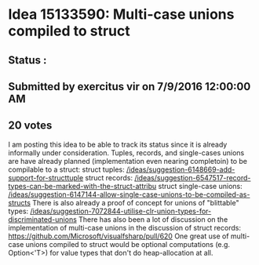 # Idea 15133590: Multi-case unions compiled to struct #

## Status : 

## Submitted by exercitus vir on 7/9/2016 12:00:00 AM

## 20 votes

I am posting this idea to be able to track its status since it is already informally under consideration. Tuples, records, and single-cases unions are have already planned (implementation even nearing completoin) to be compilable to a struct:
struct tuples: [/ideas/suggestion-6148669-add-support-for-structtuple](/ideas/suggestion-6148669-add-support-for-structtuple.md)
struct records: [/ideas/suggestion-6547517-record-types-can-be-marked-with-the-struct-attribu](/ideas/suggestion-6547517-record-types-can-be-marked-with-the-struct-attribu.md)
struct single-case unions: [/ideas/suggestion-6147144-allow-single-case-unions-to-be-compiled-as-structs](/ideas/suggestion-6147144-allow-single-case-unions-to-be-compiled-as-structs.md)
There is also already a proof of concept for unions of "blittable" types: [/ideas/suggestion-7072844-utilise-clr-union-types-for-discriminated-unions](/ideas/suggestion-7072844-utilise-clr-union-types-for-discriminated-unions.md)
There has also been a lot of discussion on the implementation of multi-case unions in the discussion of struct records: https://github.com/Microsoft/visualfsharp/pull/620
One great use of multi-case unions compiled to struct would be optional computations (e.g. Option<'T>) for value types that don't do heap-allocation at all.

